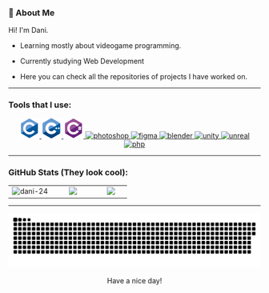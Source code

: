 ### :8ball: About Me

<div id="header" align="left">
  
Hi! I'm Dani.

- Learning mostly about videogame programming.

- Currently studying Web Development

- Here you can check all the repositories of projects I have worked on.

</div>

---
  
### Tools that I use:
<p align="center">
<a href="https://www.cprogramming.com/" target="_blank" rel="noreferrer"> <img src="https://raw.githubusercontent.com/devicons/devicon/master/icons/c/c-original.svg" alt="c" width="40" height="40"/> </a> 
<a href="https://www.w3schools.com/cpp/" target="_blank" rel="noreferrer"> <img src="https://raw.githubusercontent.com/devicons/devicon/master/icons/cplusplus/cplusplus-original.svg" alt="cplusplus" width="40" height="40"/> </a> 
<a href="https://www.w3schools.com/cs/" target="_blank" rel="noreferrer"> <img src="https://raw.githubusercontent.com/devicons/devicon/master/icons/csharp/csharp-original.svg" alt="csharp" width="40" height="40"/> </a> 
<a href="https://www.photoshop.com/en" target="_blank" rel="noreferrer"> <img src="https://upload.wikimedia.org/wikipedia/commons/thumb/a/af/Adobe_Photoshop_CC_icon.svg/2101px-Adobe_Photoshop_CC_icon.svg.png" alt="photoshop" width="40" height="40"/> </a>
<a href="https://www.figma.com/" target="_blank" rel="noreferrer"> <img src="https://www.vectorlogo.zone/logos/figma/figma-icon.svg" alt="figma" width="40" height="40"/> </a> 
<a href="https://www.blender.org/" target="_blank" rel="noreferrer"> <img src="https://upload.wikimedia.org/wikipedia/commons/thumb/0/0c/Blender_logo_no_text.svg/2503px-Blender_logo_no_text.svg.png" alt="blender" width="40" height="40"/> </a> 
<a href="https://unity.com/" target="_blank" rel="noreferrer"> <img src="https://cdn-icons-png.freepik.com/512/5969/5969346.png" alt="unity" width="40" height="40"/> </a> 
<a href="https://www.unrealengine.com/" target="_blank" rel="noreferrer"> <img src="https://academyclass.com/wp-content/uploads/2021/10/ACCL-Unreal-Engine-1200x1200.png" alt="unreal" width="40" height="40"/> </a> 
<a href="https://www.php.net" target="_blank" rel="noreferrer"> <img src="https://upload.wikimedia.org/wikipedia/commons/thumb/2/27/PHP-logo.svg/640px-PHP-logo.svg.png" alt="php" width="40" height="40"/> </a>
  
</p>
  
---

### GitHub Stats (They look cool):

<table><tr><td valign="top" width="36%">

<div align="center"><img src="https://github-readme-streak-stats.herokuapp.com/?user=dani-24&theme=dark" alt="dani-24"/></div>

</td><td valign="top" width="36%">

<div align="center"><img src="https://github-readme-stats.vercel.app/api?username=dani-24&show_icons=true&theme=tokyonight&locale=en"/></div>

</td><td valign="top" width="27%">

<div align="center"><img src="https://github-readme-stats.vercel.app/api/top-langs?username=dani-24&show_icons=true&theme=tokyonight&locale=en&layout=compact"/></div>

</td></tr></table>  

---

<div id="header" align="center">
 
<a href=#><img src="contributions.svg"></a>

Have a nice day!
</div>
